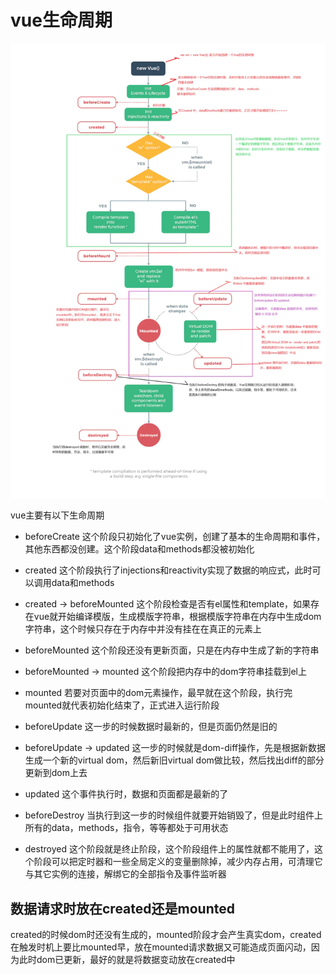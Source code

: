 # vue生命周期

![vue生命周期](./vue生命周期.png)

vue主要有以下生命周期

- beforeCreate 这个阶段只初始化了vue实例，创建了基本的生命周期和事件，其他东西都没创建。这个阶段data和methods都没被初始化

- created 这个阶段执行了injections和reactivity实现了数据的响应式，此时可以调用data和methods

- created -> beforeMounted 这个阶段检查是否有el属性和template，如果存在vue就开始编译模版，生成模版字符串，根据模版字符串在内存中生成dom字符串，这个时候只存在于内存中并没有挂在在真正的元素上

- beforeMounted 这个阶段还没有更新页面，只是在内存中生成了新的字符串

- beforeMounted -> mounted 这个阶段把内存中的dom字符串挂载到el上

- mounted 若要对页面中的dom元素操作，最早就在这个阶段，执行完mounted就代表初始化结束了，正式进入运行阶段

- beforeUpdate 这一步的时候数据时最新的，但是页面仍然是旧的

- beforeUpdate -> updated 这一步的时候就是dom-diff操作，先是根据新数据生成一个新的virtual dom，然后新旧virtual dom做比较，然后找出diff的部分更新到dom上去

- updated 这个事件执行时，数据和页面都是最新的了

- beforeDestroy 当执行到这一步的时候组件就要开始销毁了，但是此时组件上所有的data，methods，指令，等等都处于可用状态

- destroyed 这个阶段就是终止阶段，这个阶段组件上的属性就都不能用了，这个阶段可以把定时器和一些全局定义的变量删除掉，减少内存占用，可清理它与其它实例的连接，解绑它的全部指令及事件监听器

## 数据请求时放在created还是mounted

created的时候dom时还没有生成的，mounted阶段才会产生真实dom，created在触发时机上要比mounted早，放在mounted请求数据又可能造成页面闪动，因为此时dom已更新，最好的就是将数据变动放在created中
